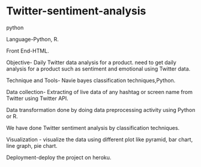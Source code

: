 # Twitter-sentiment-anaIysis
python

Language-Python, R. 

Front End-HTML. 

Objective- Daily Twitter data analysis for a product. need to get daily analysis for a product such as sentiment and emotional using Twitter data. 

Technique and Tools- Navie bayes classification techniques,Python. 

Data collection- Extracting of live data of any hashtag or screen name from Twitter  using Twitter API. 

Data transformation done by doing data preprocessing activity using Python or R. 

We have done Twitter sentiment analysis by classification techniques. 

Visualization - visualize the data using different plot like pyramid, bar chart, line graph, pie chart. 

Deployment-deploy the project on heroku.

